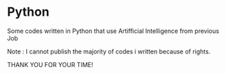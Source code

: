 # Python

Some codes written in Python that use Artifficial Intelligence from previous Job

Note : I cannot publish the majority of codes i written because of rights.

THANK YOU FOR YOUR TIME!
